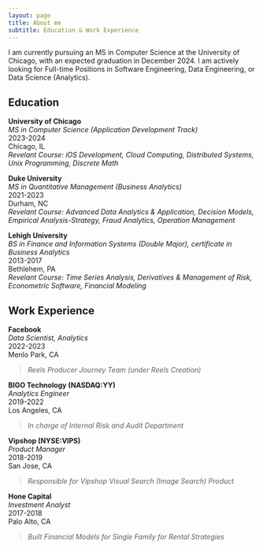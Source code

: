 ```yaml
---
layout: page
title: About me
subtitle: Education & Work Experience
---
```


I am currently pursuing an MS in Computer Science at the University of Chicago, with an expected graduation in December 2024. I am actively looking for Full-time Positions in Software Engineering, Data Engineering, or Data Science (Analytics).

## Education

**University of Chicago**  
*MS in Computer Science (Application Development Track)*  
2023-2024  
Chicago, IL  
_Revelant Course: iOS Development, Cloud Computing, Distributed Systems, Unix Programming, Discrete Math_

**Duke University**  
*MS in Quantitative Management (Business Analytics)*  
2021-2023  
Durham, NC  
_Revelant Course: Advanced Data Analytics & Application, Decision Models, Empirical Analysis-Strategy, Fraud Analytics, Operation Management_

**Lehigh University**  
*BS in Finance and Information Systems (Double Major), certificate in Business Analytics*  
2013-2017  
Bethlehem, PA  
_Revelant Course: Time Series Analysis, Derivatives & Management of Risk, Econometric Software, Financial Modeling_


## Work Experience

**Facebook**  
*Data Scientist, Analytics*  
2022-2023  
Menlo Park, CA
> _Reels Producer Journey Team (under Reels Creation)_

**BIGO Technology (NASDAQ:YY)**  
*Analytics Engineer*  
2019-2022  
Los Angeles, CA
> _In charge of Internal Risk and Audit Department_

**Vipshop (NYSE:VIPS)**  
*Product Manager*  
2018-2019  
San Jose, CA
> _Responsible for Vipshop Visual Search (Image Search) Product_

**Hone Capital**  
*Investment Analyst*  
2017-2018  
Palo Alto, CA
> _Built Financial Models for Single Family for Rental Strategies_
